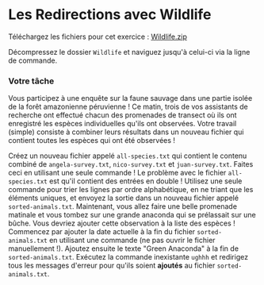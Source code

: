 # Les Redirections avec Wildlife

Téléchargez les fichiers pour cet exercice :
[Wildlife.zip](./Wildlife.zip)

Décompressez le dossier `Wildlife` et naviguez jusqu'à celui-ci via la ligne de commande.

### Votre tâche
Vous participez à une enquête sur la faune sauvage dans une partie isolée de la forêt amazonienne péruvienne ! Ce matin, trois de vos assistants de recherche ont effectué chacun des promenades de transect où ils ont enregistré les espèces individuelles qu'ils ont observées. Votre travail (simple) consiste à combiner leurs résultats dans un nouveau fichier qui contient toutes les espèces qui ont été observées !

Créez un nouveau fichier appelé `all-species.txt` qui contient le contenu combiné de `angela-survey.txt`, `nico-survey.txt` et `juan-survey.txt`. Faites ceci en utilisant une seule commande !
Le problème avec le fichier `all-species.txt` est qu'il contient des entrées en double ! Utilisez une seule commande pour trier les lignes par ordre alphabétique, en ne triant que les éléments uniques, et envoyez la sortie dans un nouveau fichier appelé `sorted-animals.txt`.
Maintenant, vous allez faire une belle promenade matinale et vous tombez sur une grande anaconda qui se prélassait sur une bûche. Vous devriez ajouter cette observation à la liste des espèces !
Commencez par ajouter la date actuelle à la fin du fichier `sorted-animals.txt` en utilisant une commande (ne pas ouvrir le fichier manuellement !).
Ajoutez ensuite le texte "Green Anaconda" à la fin de `sorted-animals.txt`.
Exécutez la commande inexistante `ughhh` et redirigez tous les messages d'erreur pour qu'ils soient **ajoutés** au fichier `sorted-animals.txt`.